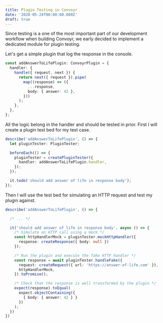 ```yaml
---
title: Plugin Testing in Convoyr
date: '2020-05-24T00:00:00.000Z'
draft: true
---
```


Since testing is a one of the most important part of our development workflow when building Convoyr, we early decided to implement a dedicated module for plugin testing.

Let's get a simple plugin that log the response in the console.

```ts
const addAnswerToLifePlugin: ConvoyrPlugin = {
  handler: {
    handle({ request, next }) {
      return next({ request }).pipe(
        map((response) => ({
          ...response,
          body: { answer: 42 },
        }))
      );
    },
  },
};
```

All the logic belong in the handler and should be tested in prior. First I will create a plugin test bed for my test case.

```ts
describe('addAnswerToLifePlugin', () => {
  let pluginTester: PluginTester;

  beforeEach(() => {
    pluginTester = createPluginTester({
      handler: addAnswerToLifePlugin.handler,
    });
  });

  it.todo('should add answer of life in response body');
});
```

Then I will use the test bed for simulating an HTTP request and test my plugin against.

```ts
describe('addAnswerToLifePlugin', () => {

  /* ... */

  it('should add answer of life in response body', async () => {
    /* Simulate an HTTP call using a mock */
    const httpHandlerMock = pluginTester.mockHttpHandler({
      response: createResponse({ body: null })
    });

    /* Run the plugin and execute the fake HTTP handler */
    const response = await pluginTester.handleFake({
      request: createRequest({ url: 'https://answer-of-life.com' }),
      httpHandlerMock,
    }).toPromise();

    /* Check that the response is well transformed by the plugin */
    expect(response).toEqual(
      expect.objectContaining({
        { body: { answer: 42 } }
      })
    );
  })
})
```
